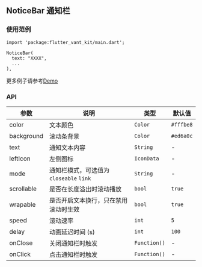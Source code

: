 ## NoticeBar 通知栏

### 使用范例

```
import 'package:flutter_vant_kit/main.dart';

NoticeBar(
  text: "XXXX",
  ...
),
```

更多例子请参考[Demo](https://github.com/benjaken/flutter_vant_kit/blob/master/example/lib/routes/demoNoticeBar.dart)

### API

| 参数 | 说明 | 类型 | 默认值 |
| ------------ | ------------ | ------------ | ------------ |
| color | 文本颜色 | `Color` | `#fffbe8` |
| background | 滚动条背景 | `Color` | `#ed6a0c` |
| text | 通知文本内容 | `String` | - |
| leftIcon | 左侧图标 | `IconData` | - |
| mode | 通知栏模式，可选值为`closeable` `link` | `String` | - |
| scrollable | 是否在长度溢出时滚动播放 | `bool` | `true` |
| wrapable | 是否开启文本换行，只在禁用滚动时生效 | `bool` | `true` |
| speed | 滚动速率 | `int` | `5` |
| delay | 动画延迟时间 (s) | `int` | `100` |
| onClose | 关闭通知栏时触发 | `Function()` | - |
| onClick | 点击通知栏时触发 | `Function()` | - |
